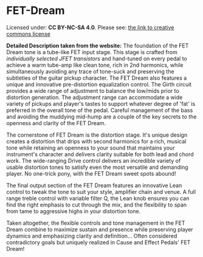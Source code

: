 # FET-Dream
Licensed under: **CC BY-NC-SA 4.0**. Please see: [the link to creative commons license](https://creativecommons.org/licenses/by-nc-sa/4.0/legalcode)

**Detailed Description taken from the website:**
The foundation of the FET Dream tone is a tube-like FET input stage. This stage is crafted from *individually selected JFET transistors* and hand-tuned on every pedal to achieve a warm tube-amp like clean tone, rich in 2nd harmonics, while simultaneously avoiding any trace of tone-suck and preserving the subtleties of the guitar pickup character.
The FET Dream also features a unique and innovative pre-distortion equalization control. The Girth circuit provides a wide range of adjustment to balance the low/mids prior to distortion generation. The adjustment range can accommodate a wide variety of pickups and player's tastes to support whatever degree of 'fat' is preferred in the overall tone of the pedal. Careful management of the bass and avoiding the muddying mid-hump are a couple of the key secrets to the openness and clarity of the FET Dream.

The cornerstone of FET Dream is the distortion stage. It's unique design creates a distortion that drips with second harmonics for a rich, musical tone while retaining an openness to your sound that maintains your instrument's character and delivers clarity suitable for both lead and chord work. The wide-ranging Drive control delivers an incredible variety of usable distortion tones to satisfy even the most versatile and demanding player. No one-trick pony, with the FET Dream sweet spots abound!

The final output section of the FET Dream features an innovative Lean control to tweak the tone to suit your style, amplifier chain and venue. A full range treble control with variable filter Q, the Lean knob ensures you can find the right emphasis to cut through the mix, and the flexibility to span from tame to aggressive highs in your distortion tone.

Taken altogether, the flexible controls and tone management in the FET Dream combine to maximize sustain and presence while preserving player dynamics and emphasizing clarity and definition... Often considered contradictory goals but uniquely realized in Cause and Effect Pedals' FET Dream!
